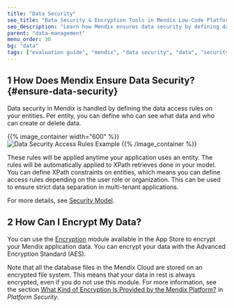 ```yaml
---
title: "Data Security"
seo_title: "Data Security & Encryption Tools in Mendix Low-Code Platform"
seo_description: "Learn how Mendix ensures data security by defining data access rules & how data is encrypted - from the official evaluation guide."
parent: "data-management"
menu_order: 30
bg: "data"
tags: ["evaluation guide", "mendix", "data security", "data", "security"]
---
```


## 1 How Does Mendix Ensure Data Security? {#ensure-data-security}

Data security in Mendix is handled by defining the data access rules on your entities. Per entity, you can define who can see what data and who can create or delete data.

{{% image_container width="600" %}}
![Data Security Access Rules Example](attachments/entity_access_rules.png)
{{% /image_container %}}

These rules will be applied anytime your application uses an entity. The rules will be automatically applied to XPath retrieves done in your model. You can define XPath constraints on entities, which means you can define access rules depending on the user role or organization. This can be used to ensure strict data separation in multi-tenant applications.

For more details, see [Security Model](../enterprise-capabilities/security-model).

## 2 How Can I Encrypt My Data?

You can use the [Encryption](https://appstore.home.mendix.com/link/app/1011/Mendix/Encryption) module available in the  App Store to encrypt your Mendix application data. You can encrypt your data with the Advanced Encryption Standard (AES).

Note that all the database files in the Mendix Cloud are stored on an encrypted file system. This means that your data in rest is always encrypted, even if you do not use this module. For more information, see the section [What Kind of Encryption Is Provided by the Mendix Platform?](../enterprise-capabilities/platform-security#encryption) in *Platform Security*.
